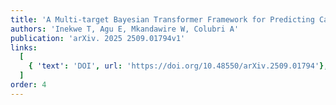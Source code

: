 ```yaml
---
title: 'A Multi-target Bayesian Transformer Framework for Predicting Cardiovascular Disease Biomarkers during Pandemics'
authors: 'Inekwe T, Agu E, Mkandawire W, Colubri A'
publication: 'arXiv. 2025 2509.01794v1'
links:
  [
    { 'text': 'DOI', url: 'https://doi.org/10.48550/arXiv.2509.01794'},
  ]
order: 4
---
```

